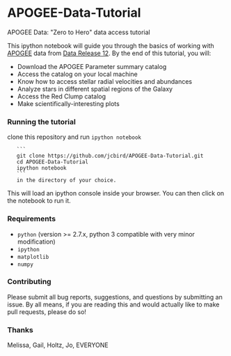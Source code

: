 # APOGEE-Data-Tutorial
APOGEE Data: "Zero to Hero" data access tutorial

This ipython notebook will guide you through the basics of working with [APOGEE](https://www.sdss3.org/surveys/apogee.php) data from [Data Release 12](http://www.sdss.org/dr12/irspec/).
By the end of this tutorial, you will:
 - Download the APOGEE Parameter summary catalog
 - Access the catalog on your local machine
 - Know how to access stellar radial velocities and abundances
 - Analyze stars in different spatial regions of the Galaxy
 - Access the Red Clump catalog
 - Make scientifically-interesting plots

### Running the tutorial
clone this repository and run `ipython notebook`

       ```
       git clone https://github.com/jcbird/APOGEE-Data-Tutorial.git
       cd APOGEE-Data-Tutorial
       ipython notebook
       ```
       in the directory of your choice.

This will load an ipython console inside your browser. You can then click on the notebook to run it.

### Requirements
- `python` (version >= 2.7.x, python 3 compatible with very minor modification)
- `ipython`
- `matplotlib`
- `numpy`

### Contributing

Please submit all bug reports, suggestions, and questions by submitting an issue.
By all means, if you are reading this and would actually like to make pull requests, please do so!
### Thanks
Melissa, Gail, Holtz, Jo, EVERYONE

